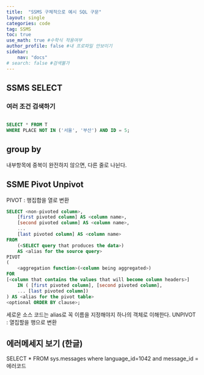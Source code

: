 ```yaml
---
title:  "SSMS 구체적으로 예시 SQL 구문"
layout: single
categories: code
tag: SSMS
toc: true
use_math: true #수학식 적용여부
author_profile: false #내 프로파일 안보이기
sidebar:
    nav: "docs" 
# search: false #검색불가
---
```


## SSMS SELECT
### 여러 조건 검색하기
```SQL

SELECT * FROM T
WHERE PLACE NOT IN ('서울', '부산') AND ID = 5;

```
## group by
내부항목에 중복이 완전하지 않으면, 다른 줄로 나뉜다.

## SSME Pivot Unpivot
PIVOT
: 행집합을 열로 변환
```sql
SELECT <non-pivoted column>,  
    [first pivoted column] AS <column name>,  
    [second pivoted column] AS <column name>,  
    ...  
    [last pivoted column] AS <column name>  
FROM  
    (<SELECT query that produces the data>)   
    AS <alias for the source query>  
PIVOT  
(  
    <aggregation function>(<column being aggregated>)  
FOR   
[<column that contains the values that will become column headers>]   
    IN ( [first pivoted column], [second pivoted column],  
    ... [last pivoted column])  
) AS <alias for the pivot table>  
<optional ORDER BY clause>; 
```
세로운 소스 코드는 alias로 꼭 이름을 지정해야지 하나의 객체로 이해한다.
UNPIVOT
: 열집할을 행으로 변환

## 에러메세지 보기 (한글)
SELECT * FROM sys.messages where language_id=1042 and message_id = 에러코드 
